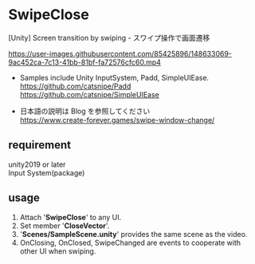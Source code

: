 # SwipeClose
[Unity] Screen transition by swiping - スワイプ操作で画面遷移

https://user-images.githubusercontent.com/85425896/148633069-9ac452ca-7c13-41bb-81bf-fa72576cfc60.mp4

* Samples include Unity InputSystem, Padd, SimpleUIEase.  
https://github.com/catsnipe/Padd  
https://github.com/catsnipe/SimpleUIEase  
  
* 日本語の説明は Blog を参照してください  
https://www.create-forever.games/swipe-window-change/  
  
## requirement
unity2019 or later  
Input System(package)  
  
## usage  
1. Attach '**SwipeClose**' to any UI.  
2. Set member '**CloseVector**'.  
3. '**Scenes/SampleScene.unity**' provides the same scene as the video.  
4. OnClosing, OnClosed, SwipeChanged are events to cooperate with other UI when swiping.
